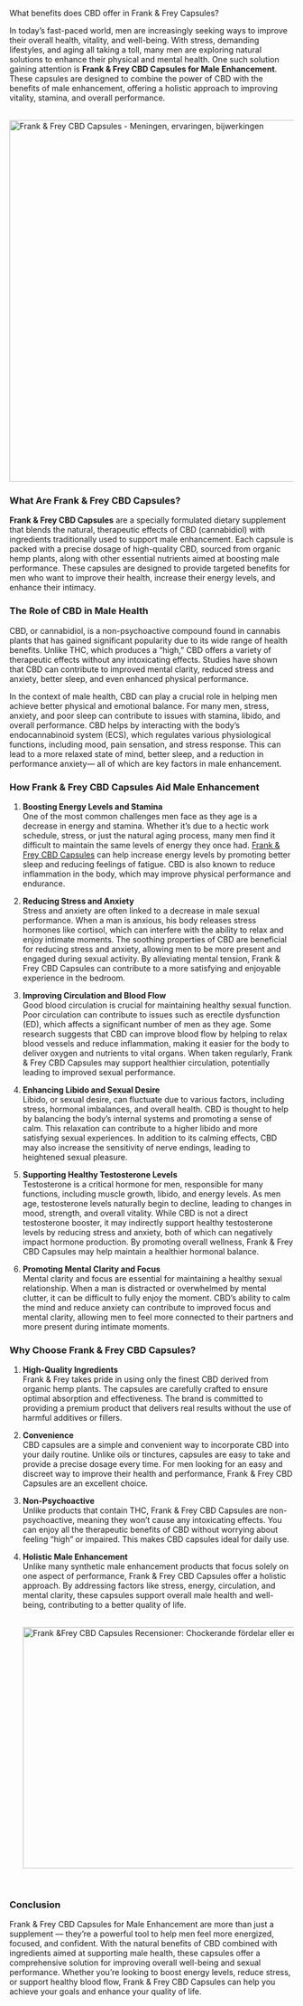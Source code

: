 What benefits does CBD offer in Frank & Frey Capsules?

<div id="post-body-8724448545861694351" class="post-body entry-content float-container">
<p data-end="618" data-start="75">In today&rsquo;s fast-paced world, men are increasingly seeking ways to improve their overall health, vitality, and well-being. With stress, demanding lifestyles, and aging all taking a toll, many men are exploring natural solutions to enhance their physical and mental health. One such solution gaining attention is <strong data-end="436" data-start="386">Frank &amp; Frey CBD Capsules for Male Enhancement</strong>. These capsules are designed to combine the power of CBD with the benefits of male enhancement, offering a holistic approach to improving vitality, stamina, and overall performance.</p>
<p data-end="618" data-start="75">&nbsp;<img src="https://www.neurochirurgischcentrumamsterdam.nl/wp-content/uploads/2025/02/Frank-Frey-CBD-Capsules.webp" alt="Frank &amp; Frey CBD Capsules - Meningen, ervaringen, bijwerkingen" width="640" height="640" /></p>
<h3 data-end="659" data-start="620">What Are Frank &amp; Frey CBD Capsules?</h3>
<p data-end="1197" data-start="661"><strong data-end="690" data-start="661">Frank &amp; Frey CBD Capsules</strong> are a specially formulated dietary supplement that blends the natural, therapeutic effects of CBD (cannabidiol) with ingredients traditionally used to support male enhancement. Each capsule is packed with a precise dosage of high-quality CBD, sourced from organic hemp plants, along with other essential nutrients aimed at boosting male performance. These capsules are designed to provide targeted benefits for men who want to improve their health, increase their energy levels, and enhance their intimacy.</p>
<h3 data-end="1233" data-start="1199">The Role of CBD in Male Health</h3>
<p data-end="1660" data-start="1235">CBD, or cannabidiol, is a non-psychoactive compound found in cannabis plants that has gained significant popularity due to its wide range of health benefits. Unlike THC, which produces a &ldquo;high,&rdquo; CBD offers a variety of therapeutic effects without any intoxicating effects. Studies have shown that CBD can contribute to improved mental clarity, reduced stress and anxiety, better sleep, and even enhanced physical performance.</p>
<p data-end="2224" data-start="1662">In the context of male health, CBD can play a crucial role in helping men achieve better physical and emotional balance. For many men, stress, anxiety, and poor sleep can contribute to issues with stamina, libido, and overall performance. CBD helps by interacting with the body&rsquo;s endocannabinoid system (ECS), which regulates various physiological functions, including mood, pain sensation, and stress response. This can lead to a more relaxed state of mind, better sleep, and a reduction in performance anxiety&mdash; all of which are key factors in male enhancement.</p>
<h3 data-end="2280" data-start="2226">How Frank &amp; Frey CBD Capsules Aid Male Enhancement</h3>
<ol data-end="5447" data-start="2282">
<li data-end="2810" data-start="2282">
<p data-end="2810" data-start="2285"><strong data-end="2323" data-start="2285">Boosting Energy Levels and Stamina</strong><br data-end="2326" data-start="2323" />One of the most common challenges men face as they age is a decrease in energy and stamina. Whether it&rsquo;s due to a hectic work schedule, stress, or just the natural aging process, many men find it difficult to maintain the same levels of energy they once had. <a href="https://frankandfreycbd.com/">Frank &amp; Frey CBD Capsules</a> can help increase energy levels by promoting better sleep and reducing feelings of fatigue. CBD is also known to reduce inflammation in the body, which may improve physical performance and endurance.</p>
</li>
<li data-end="3353" data-start="2812">
<p data-end="3353" data-start="2815"><strong data-end="2846" data-start="2815">Reducing Stress and Anxiety</strong><br data-end="2849" data-start="2846" />Stress and anxiety are often linked to a decrease in male sexual performance. When a man is anxious, his body releases stress hormones like cortisol, which can interfere with the ability to relax and enjoy intimate moments. The soothing properties of CBD are beneficial for reducing stress and anxiety, allowing men to be more present and engaged during sexual activity. By alleviating mental tension, Frank &amp; Frey CBD Capsules can contribute to a more satisfying and enjoyable experience in the bedroom.</p>
</li>
<li data-end="3935" data-start="3355">
<p data-end="3935" data-start="3358"><strong data-end="3398" data-start="3358">Improving Circulation and Blood Flow</strong><br data-end="3401" data-start="3398" />Good blood circulation is crucial for maintaining healthy sexual function. Poor circulation can contribute to issues such as erectile dysfunction (ED), which affects a significant number of men as they age. Some research suggests that CBD can improve blood flow by helping to relax blood vessels and reduce inflammation, making it easier for the body to deliver oxygen and nutrients to vital organs. When taken regularly, Frank &amp; Frey CBD Capsules may support healthier circulation, potentially leading to improved sexual performance.</p>
</li>
<li data-end="4419" data-start="3937">
<p data-end="4419" data-start="3940"><strong data-end="3978" data-start="3940">Enhancing Libido and Sexual Desire</strong><br data-end="3981" data-start="3978" />Libido, or sexual desire, can fluctuate due to various factors, including stress, hormonal imbalances, and overall health. CBD is thought to help by balancing the body&rsquo;s internal systems and promoting a sense of calm. This relaxation can contribute to a higher libido and more satisfying sexual experiences. In addition to its calming effects, CBD may also increase the sensitivity of nerve endings, leading to heightened sexual pleasure.</p>
</li>
<li data-end="5011" data-start="4421">
<p data-end="5011" data-start="4424"><strong data-end="4466" data-start="4424">Supporting Healthy Testosterone Levels</strong><br data-end="4469" data-start="4466" />Testosterone is a critical hormone for men, responsible for many functions, including muscle growth, libido, and energy levels. As men age, testosterone levels naturally begin to decline, leading to changes in mood, strength, and overall vitality. While CBD is not a direct testosterone booster, it may indirectly support healthy testosterone levels by reducing stress and anxiety, both of which can negatively impact hormone production. By promoting overall wellness, Frank &amp; Frey CBD Capsules may help maintain a healthier hormonal balance.</p>
</li>
<li data-end="5447" data-start="5013">
<p data-end="5447" data-start="5016"><strong data-end="5054" data-start="5016">Promoting Mental Clarity and Focus</strong><br data-end="5057" data-start="5054" />Mental clarity and focus are essential for maintaining a healthy sexual relationship. When a man is distracted or overwhelmed by mental clutter, it can be difficult to fully enjoy the moment. CBD&rsquo;s ability to calm the mind and reduce anxiety can contribute to improved focus and mental clarity, allowing men to feel more connected to their partners and more present during intimate moments.</p>
</li>
</ol>
<h3 data-end="5490" data-start="5449">Why Choose Frank &amp; Frey CBD Capsules?</h3>
<ol data-end="6835" data-start="5492">
<li data-end="5826" data-start="5492">
<p data-end="5826" data-start="5495"><strong data-end="5523" data-start="5495">High-Quality Ingredients</strong><br data-end="5526" data-start="5523" />Frank &amp; Frey takes pride in using only the finest CBD derived from organic hemp plants. The capsules are carefully crafted to ensure optimal absorption and effectiveness. The brand is committed to providing a premium product that delivers real results without the use of harmful additives or fillers.</p>
</li>
<li data-end="6167" data-start="5828">
<p data-end="6167" data-start="5831"><strong data-end="5846" data-start="5831">Convenience</strong><br data-end="5849" data-start="5846" />CBD capsules are a simple and convenient way to incorporate CBD into your daily routine. Unlike oils or tinctures, capsules are easy to take and provide a precise dosage every time. For men looking for an easy and discreet way to improve their health and performance, Frank &amp; Frey CBD Capsules are an excellent choice.</p>
</li>
<li data-end="6473" data-start="6169">
<p data-end="6473" data-start="6172"><strong data-end="6192" data-start="6172">Non-Psychoactive</strong><br data-end="6195" data-start="6192" />Unlike products that contain THC, Frank &amp; Frey CBD Capsules are non-psychoactive, meaning they won&rsquo;t cause any intoxicating effects. You can enjoy all the therapeutic benefits of CBD without worrying about feeling &ldquo;high&rdquo; or impaired. This makes CBD capsules ideal for daily use.</p>
</li>
<li data-end="6835" data-start="6475">
<p data-end="6835" data-start="6478"><strong data-end="6507" data-start="6478">Holistic Male Enhancement</strong><br data-end="6510" data-start="6507" />Unlike many synthetic male enhancement products that focus solely on one aspect of performance, Frank &amp; Frey CBD Capsules offer a holistic approach. By addressing factors like stress, energy, circulation, and mental clarity, these capsules support overall male health and well-being, contributing to a better quality of life.</p>
<p data-end="6835" data-start="6478">&nbsp;<img src="https://groups.google.com/group/frank--frey-cbd-capsules/attach/43a6476900988/Frank%20&amp;%20Frey%20CBD%20Capsules%20300mg.png?part=0.2&amp;view=1" alt="Frank &amp;Frey CBD Capsules Recensioner: Chockerande f&ouml;rdelar eller en bluff?  Min &aring;sikt" width="640" height="427" /></p>
<p data-end="6835" data-start="6478">&nbsp;</p>
</li>
</ol>
<h3 data-end="6851" data-start="6837">Conclusion</h3>
<p data-end="7394" data-start="6853">Frank &amp; Frey CBD Capsules for Male Enhancement are more than just a supplement &mdash; they&rsquo;re a powerful tool to help men feel more energized, focused, and confident. With the natural benefits of CBD combined with ingredients aimed at supporting male health, these capsules offer a comprehensive solution for improving overall well-being and sexual performance. Whether you&rsquo;re looking to boost energy levels, reduce stress, or support healthy blood flow, Frank &amp; Frey CBD Capsules can help you achieve your goals and enhance your quality of life.</p>
</div>
<div class="post-bottom">&nbsp;</div>
